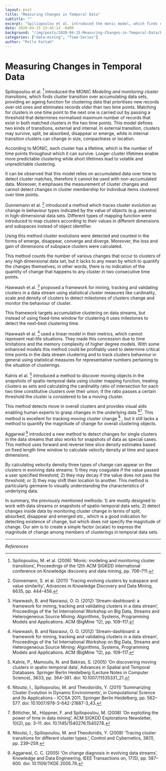 ```yaml
---
layout: post
title: "Measuring Changes in Temporal Data"
subtitle: ""
excerpt: "Spiliopoulou et al. introduced the monic model, which finds cluster transition over accumulating data sets, providing an ageing function for clustering data that prioritises"
date: 2020-04-15 23:45:13 -0400
background: "/img/posts/2020-04-15-Measuring-Changes-in-Temporal-Data/background.png"
categories: ["data-mining", "Time-Series"]
author: "Polla Fattah"
---
```


# Measuring Changes in Temporal Data

Spiliopoulou et al. [^1] introduced the MONIC _Modeling and monitoring cluster transitions_, which finds cluster transition over accumulating data sets, providing an ageing function for clustering data that prioritises new records over old ones and eliminates records older than two time points. Matching for clusters in one time point to the next one is carried out by passing a threshold that determines normalised maximum number of records that exist in both matched clusters in the two time points. This model defines two kinds of transitions, external and internal. In external transition, clusters may survive, split, be absorbed, disappear or emerge, while in internal transition clusters can change in size, compactness or location.

According to MONIC, each cluster has a lifetime, which is the number of time points throughout which it can survive. Longer cluster lifetimes enable more predictable clustering while short lifetimes lead to volatile and unpredictable clustering.

It can be observed that this model relies on accumulated data over time to detect cluster matches, therefore it cannot be used with non-accumulated data. Moreover, it emphases the measurement of cluster changes and cannot detect changes in cluster membership for individual items clustered over time points.

Gunnemann et al. [^2] introduced a method which traces cluster evolution as change in behaviour types indicated by the value of objects (e.g. persons) in high-dimensional data sets. Different types of mapping function were introduced to map clusters according to their values in different dimensions and subspaces instead of object identifier.

Using this method cluster evolutions were detected and counted in the forms of emerge, disappear, converge and diverge. Moreover, the loss and gain of dimensions of subspace clusters were calculated.

This method counts the number of various changes that occur to clusters of any high dimensional data set, but it lacks to any mean by which to quantify the changes themselves; in other words, there is no indication of the quantity of change that happens to any cluster in two consecutive time points.

Hawwash et al. [^3] proposed a framework for mining, tracking and validating clusters in a data stream using statistical cluster measures like cardinality, scale and density of clusters to detect milestones of clusters change and monitor the behaviour of cluster.

This framework targets accumulative clustering on data streams, but instead of using fixed-time window for clustering it uses milestones to detect the next-best clustering time.

Hawwash et al. [^3] used a linear model in their metrics, which cannot represent real-life situations. They made this concession due to time limitations and the memory complexity of higher degree models. With some enhanced models this method could be profitably used to determine critical time points in the data stream clustering and to track clusters behaviour in general using statistical measures for representative numbers pertaining to the situation of clusterings.

Kalnis et al. [^4] introduced a method to discover moving objects in the snapshots of spatio-temporal data using cluster mapping function, treating clusters as sets and calculating the cardinality ratio of intersection for each two time constitutive clusters over their union; if the ratio passes a certain threshold the cluster is considered to be a moving cluster.

This method detects move in overall clusters and provides visual aids enabling human experts to grasp changes in the underlying data [^5][^6]. This method is excellent for tracking moving cluster change [^7] , but it still lacks a method to quantify the magnitude of change for overall clustering objects.

Aggarwal [^8] introduced a new method to detect changes for single clusters in the data streams that also works for snapshots of data as special cases. This method uses forward and reverse time slice density estimates based on fixed length time window to calculate velocity density at time and space dimensions.

By calculating velocity density three types of change can appear on the clusters in evolving data streams: 1) they may coagulate if the value passed a user specified threshold; 2) they may decay if the value does not pass the threshold; or 3) they may shift their location to another. This method is particularly germane to visually understanding the characteristics of underlying data.

In summary, the previously mentioned methods: 1) are mostly designed to work with data streams or snapshots of spatio-temporal data sets; 2) detect changes inside data by monitoring cluster change in terms of split, absorbed, disappear and emerged etc., which is a good indication for detecting existence of change, but which does not specify the magnitude of change. Our aim is to create a simple factor (scalar) to express the magnitude of change among members of clusterings in temporal data sets.

---

_References_

[^1]: Spiliopoulou, M. et al. (2006) ‘Monic: modeling and monitoring cluster transitions’, Proceedings of the 12th ACM SIGKDD international conference on Knowledge discovery and data mining, pp. 706–711.
[^2]: Günnemann, S. et al. (2011) ‘Tracing evolving clusters by subspace and value similarity’, Advances in Knowledge Discovery and Data Mining, 6635, pp. 444–456.
[^3]: Hawwash, B. and Nasraoui, O. O. (2012) ‘Stream-dashboard: a framework for mining, tracking and validating clusters in a data stream’, Proceedings of the 1st International Workshop on Big Data, Streams and Heterogeneous Source Mining: Algorithms, Systems, Programming Models and Applications. ACM (BigMine ’12), pp. 109–117.
[^4]: Kalnis, P., Mamoulis, N. and Bakiras, S. (2005) ‘On discovering moving clusters in spatio-temporal data’, Advances in Spatial and Temporal Databases. Springer Berlin Heidelberg (Lecture Notes in Computer Science), 3633, pp. 364–381. doi: 10.1007/11535331_21.
[^5]: Ntoutsi, I., Spiliopoulou, M. and Theodoridis, Y. (2011) ‘Summarizing Cluster Evolution in Dynamic Environments’, in Computational Science and Its Applications - ICCSA 2011. Springer Berlin Heidelberg, pp. 562–577. doi: 10.1007/978-3-642-21887-3_43.
[^6]: Böttcher, M., Höppner, F. and Spiliopoulou, M. (2008) ‘On exploiting the power of time in data mining’, ACM SIGKDD Explorations Newsletter, 10(2), pp. 3–11. doi: 10.1145/1540276.1540278.
[^7]: Ntoutsi, I., Spiliopoulou, M. and Theodoridis, Y. (2009) ‘Tracing cluster transitions for different cluster types.’, Control and Cybernetics, 38(1), pp. 239–259. 
[^8]: Aggarwal, C. C. (2005) ‘On change diagnosis in evolving data streams’, Knowledge and Data Engineering, IEEE Transactions on, 17(5), pp. 587–600. doi: 10.1109/TKDE.2005.78.